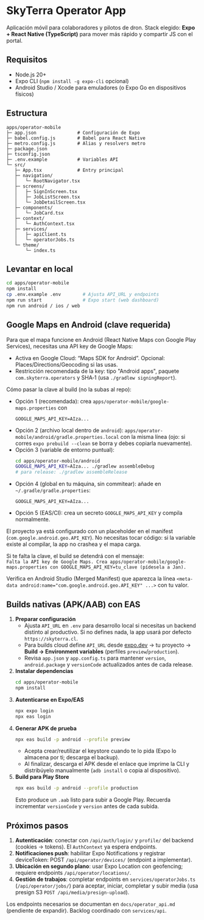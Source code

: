 # SkyTerra Operator App

Aplicación móvil para colaboradores y pilotos de dron. Stack elegido: **Expo + React Native (TypeScript)** para mover más rápido y compartir JS con el portal.

## Requisitos

- Node.js 20+
- Expo CLI (`npm install -g expo-cli` opcional)
- Android Studio / Xcode para emuladores (o Expo Go en dispositivos físicos)

## Estructura

```
apps/operator-mobile
├─ app.json               # Configuración de Expo
├─ babel.config.js        # Babel para React Native
├─ metro.config.js        # Alias y resolvers metro
├─ package.json
├─ tsconfig.json
├─ .env.example           # Variables API
└─ src/
   ├─ App.tsx             # Entry principal
   ├─ navigation/
   │   └─ RootNavigator.tsx
   ├─ screens/
   │   ├─ SignInScreen.tsx
   │   ├─ JobListScreen.tsx
   │   └─ JobDetailScreen.tsx
   ├─ components/
   │   └─ JobCard.tsx
   ├─ context/
   │   └─ AuthContext.tsx
   ├─ services/
   │   ├─ apiClient.ts
   │   └─ operatorJobs.ts
   └─ theme/
       └─ index.ts
```

## Levantar en local

```bash
cd apps/operator-mobile
npm install
cp .env.example .env        # Ajusta API_URL y endpoints
npm run start               # Expo start (web dashboard)
npm run android / ios / web
```

## Google Maps en Android (clave requerida)

Para que el mapa funcione en Android (React Native Maps con Google Play Services), necesitas una API key de Google Maps:

- Activa en Google Cloud: “Maps SDK for Android”. Opcional: Places/Directions/Geocoding si las usas.
- Restricción recomendada de la key: tipo "Android apps", paquete `com.skyterra.operators` y SHA‑1 (usa `./gradlew signingReport`).

Cómo pasar la clave al build (no la subas al repo):

- Opción 1 (recomendada): crea `apps/operator-mobile/google-maps.properties` con
  ```
  GOOGLE_MAPS_API_KEY=AIza...
  ```
- Opción 2 (archivo local dentro de `android`): `apps/operator-mobile/android/gradle.properties.local` con la misma línea (ojo: si corres `expo prebuild --clean` se borra y debes copiarla nuevamente).
- Opción 3 (variable de entorno puntual):
  ```bash
  cd apps/operator-mobile/android
  GOOGLE_MAPS_API_KEY=AIza... ./gradlew assembleDebug
  # para release: ./gradlew assembleRelease
  ```
- Opción 4 (global en tu máquina, sin commitear): añade en `~/.gradle/gradle.properties`:
  ```
  GOOGLE_MAPS_API_KEY=AIza...
  ```
- Opción 5 (EAS/CI): crea un secreto `GOOGLE_MAPS_API_KEY` y compila normalmente.

El proyecto ya está configurado con un placeholder en el manifest (`com.google.android.geo.API_KEY`). No necesitas tocar código: si la variable existe al compilar, la app no crashea y el mapa carga.

Si te falta la clave, el build se detendrá con el mensaje:  
`Falta la API key de Google Maps. Crea apps/operator-mobile/google-maps.properties con GOOGLE_MAPS_API_KEY=tu_clave (pídesela a Jan).`

Verifica en Android Studio (Merged Manifest) que aparezca la línea `<meta-data android:name="com.google.android.geo.API_KEY" ...>` con tu valor.

## Builds nativas (APK/AAB) con EAS

1. **Preparar configuración**
   - Ajusta `API_URL` en `.env` para desarrollo local si necesitas un backend distinto al productivo. Si no defines nada, la app usará por defecto `https://skyterra.cl`.
   - Para builds cloud define `API_URL` desde [expo.dev](https://expo.dev/) → tu proyecto → **Build → Environment variables** (perfiles `preview`/`production`).
   - Revisa `app.json` y `app.config.ts` para mantener `version`, `android.package` y `versionCode` actualizados antes de cada release.
2. **Instalar dependencias**
   ```bash
   cd apps/operator-mobile
   npm install
   ```
3. **Autenticarse en Expo/EAS**
   ```bash
   npx expo login
   npx eas login
   ```
4. **Generar APK de prueba**
   ```bash
   npx eas build -p android --profile preview
   ```
   - Acepta crear/reutilizar el keystore cuando te lo pida (Expo lo almacena por ti; descarga el backup).
   - Al finalizar, descarga el APK desde el enlace que imprime la CLI y distribúyelo manualmente (`adb install` o copia al dispositivo).
5. **Build para Play Store**
   ```bash
   npx eas build -p android --profile production
   ```
   Esto produce un `.aab` listo para subir a Google Play. Recuerda incrementar `versionCode` y `version` antes de cada subida.

## Próximos pasos

1. **Autenticación**: conectar con `/api/auth/login/` y `profile/` del backend (cookies -> tokens). El `AuthContext` ya espera endpoints.
2. **Notificaciones push**: habilitar Expo Notifications y registrar deviceToken: POST `/api/operator/devices/` (endpoint a implementar).
3. **Ubicación en segundo plano**: usar Expo Location con geofencing; requiere endpoints `/api/operator/locations/`.
4. **Gestión de trabajos**: completar endpoints en `services/operatorJobs.ts` (`/api/operator/jobs/`) para aceptar, iniciar, completar y subir media (usa presign S3 `POST /api/media/presign-upload`).

Los endpoints necesarios se documentan en `docs/operator_api.md` (pendiente de expandir). Backlog coordinado con `services/api`.
